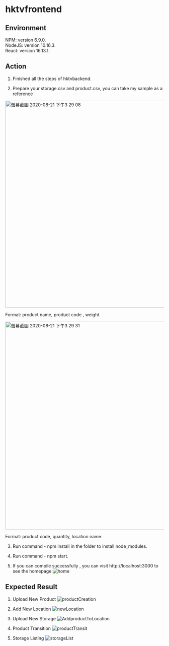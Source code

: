 #  hktvfrontend

## Environment
NPM: version 6.9.0.   
NodeJS: version 10.16.3.   
React: version 16.13.1. 

## Action

1. Finished all the steps of hktvbackend. 

2. Prepare your storage.csv and product.csv, you can take my sample as a reference

<img width="657" alt="螢幕截圖 2020-08-21 下午3 29 08" src="https://user-images.githubusercontent.com/46919822/90864413-337a4380-e3c3-11ea-89e6-c78129126c9b.png">

Format: product name, product code , weight

<img width="660" alt="螢幕截圖 2020-08-21 下午3 29 31" src="https://user-images.githubusercontent.com/46919822/90864417-34ab7080-e3c3-11ea-8304-27bf34805654.png">

Format: product code, quantity, location name. 

3. Run command - npm install in the folder to install node_modules. 

4. Run command - npm start. 

5. If you can compile successfully , you can visit http://localhost:3000 to see the homepage 
![home](https://user-images.githubusercontent.com/46919822/90864940-31fd4b00-e3c4-11ea-92cf-9ce895ac4854.jpg)

## Expected Result

1. Upload New Product
![productCreation](https://user-images.githubusercontent.com/46919822/90865592-278f8100-e3c5-11ea-96bc-abc6aa6aa54a.jpg)
2. Add New Location
![newLocation](https://user-images.githubusercontent.com/46919822/90865316-cbc4f800-e3c4-11ea-9af7-1fb694445614.jpg)
3. Upload New Storage
![AddproductToLocation](https://user-images.githubusercontent.com/46919822/90865341-d4b5c980-e3c4-11ea-91fa-90d34bbfee98.jpg)

4. Product Transition
![productTransit](https://user-images.githubusercontent.com/46919822/90865351-d8495080-e3c4-11ea-9e86-5decbdb117a3.jpg)

5. Storage Listing
![storageList](https://user-images.githubusercontent.com/46919822/90865359-db444100-e3c4-11ea-880b-dd189eac81d3.jpg)

